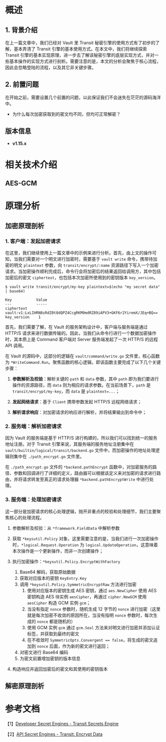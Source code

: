 # 概述

## 1. 背景介绍
在上一篇文章中，我们已经对 Vault 里 Transit 秘密引擎的使用方式有了初步的了解，基本弄清了 Transit 引擎的基本使用方式。在本文中，我们将继续探索 Transit 引擎的基本实现原理，进一步去了解该秘密引擎的底层实现方式，并对一些基本操作的实现方式进行剖析。需要注意的是，本文的分析会聚焦于核心流程，因此会忽略登陆的流程，以及其它非关键步骤。

## 2. 前置问题

在开始之前，需要设置几个前置的问题，以此保证我们不会迷失在茫茫的源码海洋中。

- 为什么每次加密获取到的密文均不同，但均可正常解密？

## 版本信息
- **v1.15.x**

# 相关技术介绍

## AES-GCM

# 原理分析

## 加密原理剖析

### 1. 客户端：发起加密请求

在这里，我们继续使用上一篇文章中的示例来进行分析。首先，由上文的操作可知，当我们需要对一个明文进行加密时，需要基于 `vault write` 命令，携带待加密的明文 `plaintext` 参数，向 `transit/encrypt/:name` 资源路径下写入一个加密请求。当加密操作顺利完成后，命令行会将加密后的结果返回给调用方，其中包括加密后的密文 `ciphertext`，也包括本次加密所使用到的密钥版本 `key_version`。

```shell
$ vault write transit/encrypt/my-key plaintext=$(echo "my secret data" | base64)

Key           Value
---           -----
ciphertext     vault:v1:LxLIHRN8sRdZ0t8dQPZ4CcgRKM9mdRZ89iAPV3+GKF6r2YiremX/JEq+BQ==
key_version    1
```

首先，我们需要了解，在 Vault 的服务架构设计中，客户端与服务端是通过 HTTP/S 请求来进行数据传输的。因此，当我们从命令行进行一个数据加密操作时，其本质上是 Command 客户端对 Server 服务端发起了一次 HTTP/S 的远程 API 调用。

在 Vault 的源码中，这部分的逻辑在 `vault/command/write.go` 文件里，核心函数为 `*WriteCommand.Run`。聚焦函数的核心逻辑，即该函数主要完成了以下几个关键步骤：

1. **参数解析及校验**：解析关键的 `path` 和 `data` 参数，其中 `path` 即为我们要进行操作的资源路径，而 `data` 则为相应的请求参数。在当前场景下，`path` 是 `transit/encrypt/my-key`，而 `data` 是 `plaintext=...`；
   
2. **发起网络请求**：基于 `Client` 携带参数发起 HTTP/S 远程网络请求；
   
3. **解析请求响应**：对加密请求的响应进行解析，并将结果输出到命令中；

### 2. 服务端：解析加密请求

因为 Vault 的服务端是基于 HTTP/S 进行构建的，所以我们可以找到统一的服务地址注册。对于 Transit 引擎来说，其服务端的服务地址注册集中在 `vault/builtin/logical/transit/backend.go` 文件中，而加密操作的地址处理逻辑则集中在 `./path_encrypt.go` 文件里。

在 `./path_encrypt.go` 文件的 `*backend.pathEncrypt` 函数中，对加密服务的路径、参数和回调进行了详细的定义，路由器可以根据该定义来对加密的请求进行路由，并将请求转发至真正的请求处理器 `*backend.pathEncryptWrite` 中进行处理。

### 3. 服务端：处理加密请求

这一部分是加密请求的核心处理逻辑，抛开非重点的校验和处理细节，我们主要聚焦核心的处理流程。

1. 参数解析及校验：从 `*framework.FieldData` 中解析参数

2. 获取 `*keysutil.Policy` 对象，这里需要注意的是，当我们进行一次加密操作时，`*logical.Request.Operation` 为 `logical.UpdateOperation`，这意味着本次操作是一个更新操作，而非一次创建操作；

3. 执行加密操作：`*keysutil.Policy.EncryptWithFactory` 
   1. Base64 解码，获取原始数据
   2. 获取对应版本的密钥 `KeyEntry.Key`
   3. 调用 `*keysutil.Policy.SymmetricEncryptRaw` 方法进行加密
      1. 使用对应版本的密钥生成 AES 密钥，通过 `aes.NewCipher` 使用 AES 密钥构造 AES 块实例 `aesCipher`，再通过 `cipher.NewGCM` 使用 `aesCipher` 构造 GCM 实例 `gcm`；
      2. 当没有指定 `nonce` 参数时，随机生成 12 字节的 `nonce` 进行加密（这里就是每次加密不收敛的原因所在，当没有指明 `nonce` 参数时，每次生成的 `nonce` 都是随机的）
      3. 使用 GCM 实例 `gcm` 通过 `gcm.Seal` 方法来对明文进行加密并添加认证标签，并获取到最终的密文
      4. 在不收敛时 `SymmetricOpts.Convergent == false`，将生成的密文追加到 `nonce` 后面，作为新的密文进行返回；
   4. 对密文进行 Base64 编码
   5. 为密文前置增加密钥的版本信息
4. 构造响应并返回加密后的密文和其使用的密钥版本

## 解密原理剖析


# 参考文档

【1】[Developer Secret Engines - Transit Secrets Engine](https://developer.hashicorp.com/vault/docs/secrets/transit)

【2】[API Secret Engines - Transit: Encrypt Data](https://developer.hashicorp.com/vault/api-docs/secret/transit#encrypt-data)